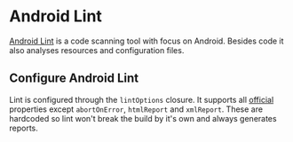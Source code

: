 # Android Lint
[Android Lint](https://developer.android.com/studio/write/lint.html) is a code scanning tool with focus on Android. Besides code it also analyses resources
and configuration files.

## Configure Android Lint
Lint is configured through the `lintOptions` closure. It supports all [official](https://google.github.io/android-gradle-dsl/current/com.android.build.gradle.internal.dsl.LintOptions.html)
properties except `abortOnError`, `htmlReport` and `xmlReport`. These are hardcoded so lint won't break the build by it's own and always generates reports.
